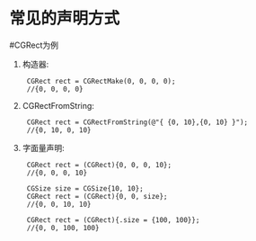 # 常见的声明方式

<!-- create time: 2015-01-23 23:01:43  -->

#CGRect为例
1. 构造器:
        
        CGRect rect = CGRectMake(0, 0, 0, 0);
        //{0, 0, 0, 0}
        
2. CGRectFromString:

        CGRect rect = CGRectFromString(@"{ {0, 10},{0, 10} }");
        //{0, 10, 0, 10}
        
3. 字面量声明:

        CGRect rect = (CGRect){0, 0, 0, 10};
        //{0, 0, 0, 10}
        
        CGSize size = CGSize{10, 10};
        CGRect rect = (CGRect){0, 0, size};
        //{0, 0, 10, 10}
        
        CGRect rect = (CGRect){.size = {100, 100}};
        //{0, 0, 100, 100}
        